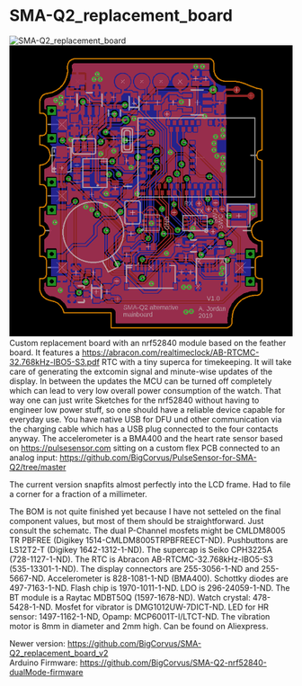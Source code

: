 # SMA-Q2_replacement_board
![SMA-Q2_replacement_board](https://github.com/BigCorvus/SMA-Q2_replacement_board/blob/master/20191017_114838.jpg)
![SMA-Q2_replacement_board](https://github.com/BigCorvus/SMA-Q2_replacement_board/blob/master/SMA_Q2_nrf52840.png)
Custom replacement board with an nrf52840 module based on the feather board. It features a https://abracon.com/realtimeclock/AB-RTCMC-32.768kHz-IBO5-S3.pdf RTC with a tiny superca for timekeeping. It will take care of generating the extcomin signal and minute-wise updates of the display. In between the updates the MCU can be turned off completely which can lead to very low  overall power consumption of the watch. That way one can just write Sketches for the nrf52840 without having to engineer low power stuff, so one should have a reliable device capable for everyday use. You have native USB for DFU und other communication via the charging cable which has a USB plug connected to the  four contacts anyway. The accelerometer is a BMA400 and the heart rate sensor based on https://pulsesensor.com sitting on a custom flex PCB connected to an analog input: https://github.com/BigCorvus/PulseSensor-for-SMA-Q2/tree/master

The current version snapfits almost perfectly into the LCD frame. Had to file a corner for a fraction of a millimeter.

The BOM is not quite finished yet because I have not setteled on the final component values, but most of them should be straightforward. Just consult the schematc. 
The dual P-Channel mosfets might be CMLDM8005 TR PBFREE (Digikey 1514-CMLDM8005TRPBFREECT-ND). 
Pushbuttons are LS12T2-T (Digikey 1642-1312-1-ND).
The supercap is Seiko CPH3225A (728-1127-1-ND). 
The RTC is Abracon AB-RTCMC-32.768kHz-IBO5-S3 (535-13301-1-ND). 
The display connectors are 255-3056-1-ND and 255-5667-ND. 
Accelerometer is 828-1081-1-ND (BMA400). 
Schottky diodes are 497-7163-1-ND. 
Flash chip is 1970-1011-1-ND. 
LDO is 296-24059-1-ND. 
The BT module is a Raytac MDBT50Q (1597-1678-ND). 
Watch crystal: 478-5428-1-ND. 
Mosfet for vibrator is DMG1012UW-7DICT-ND.
LED for HR sensor: 1497-1162-1-ND, Opamp: MCP6001T-I/LTCT-ND.
The vibration motor is 8mm in diameter and 2mm high. Can be found on Aliexpress.  
  
Newer version: https://github.com/BigCorvus/SMA-Q2_replacement_board_v2  
Arduino Firmware: https://github.com/BigCorvus/SMA-Q2-nrf52840-dualMode-firmware
 
